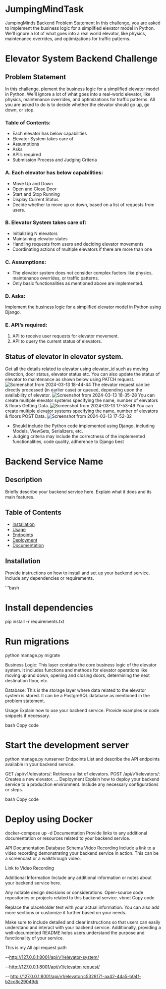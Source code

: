# JumpingMindTask
JumpingMinds Backend Problem Statement  In this challenge, you are asked to implement the business logic for a simplified elevator model in Python. We'll ignore a lot of what goes into a real world elevator, like physics, maintenance overrides, and optimizations for traffic patterns.
 # Elevator System Backend Challenge

## Problem Statement

In this challenge.
plement the business logic for a simplified elevator model in Python. We'll ignore a lot of what goes into a real-world elevator, like physics, maintenance overrides, and optimizations for traffic patterns. All you are asked to do is to decide whether the elevator should go up, go down, or stop.

### Table of Contents:

- Each elevator has below capabilities
- Elevator System takes care of
- Assumptions
- Asks
- API’s required
- Submission Process and Judging Criteria

### A. Each elevator has below capabilities:

- Move Up and Down
- Open and Close Door
- Start and Stop Running
- Display Current Status
- Decide whether to move up or down, based on a list of requests from users.

### B. Elevator System takes care of:

- Initializing N elevators
- Maintaining elevator states
- Handling requests from users and deciding elevator movements
- Coordinating actions of multiple elevators if there are more than one

### C. Assumptions:

- The elevator system does not consider complex factors like physics, maintenance overrides, or traffic patterns.
- Only basic functionalities as mentioned above are implemented.

### D. Asks:

Implement the business logic for a simplified elevator model in Python using Django.

### E. API’s required:

1. API to receive user requests for elevator movement.
2. API to query the current status of elevators.

## Status of elevator in elevator system.
Get all the details related to elevator using elevator_id such as moving direction, door status, elevator status etc.
You can also update the status of elevator to maintenance as shown below using PATCH request.
![Screenshot from 2024-03-13 18-44-44](https://github.com/manishjang214/JumpingMindTask/assets/144983509/0cf93015-a50b-4eaf-804b-eced4309a922)
The elevator request can be directly processed (in earlier case) or queued, depending upon the availability of elevator.
![Screenshot from 2024-03-13 18-35-28](https://github.com/manishjang214/JumpingMindTask/assets/144983509/370274e9-af7f-41a8-9141-40a300cc968a)
You can create multiple elevator systems specifying the name, number of elevators & floors Getting Data.
![Screenshot from 2024-03-13 17-53-49](https://github.com/manishjang214/JumpingMindTask/assets/144983509/c5bce4d7-e732-44e6-9d83-1685f9e750e8)
You can create multiple elevator systems specifying the name, number of elevators & floors POST Data.
![Screenshot from 2024-03-13 17-52-32](https://github.com/manishjang214/JumpingMindTask/assets/144983509/319bf0cc-3880-4815-9604-042472994b3b)


- Should include the Python code implemented using Django, including Models, ViewSets, Serializers, etc.
- Judging criteria may include the correctness of the implemented functionalities, code quality, adherence to Django best

# Backend Service Name

## Description

Briefly describe your backend service here. Explain what it does and its main features.

## Table of Contents

- [Installation](#installation)
- [Usage](#usage)
- [Endpoints](#endpoints)
- [Deployment](#deployment)
- [Documentation](#documentation)


## Installation

Provide instructions on how to install and set up your backend service. Include any dependencies or requirements.

'''bash
# Install dependencies
pip install -r requirements.txt

# Run migrations
python manage.py migrate

Business Logic: This layer contains the core business logic of the elevator system. It includes functions and methods for elevator operations like moving up and down, opening and closing doors, determining the next destination floor, etc.

Database: This is the storage layer where data related to the elevator system is stored. It can be a PostgreSQL database as mentioned in the problem statement.

Usage
Explain how to use your backend service. Provide examples or code snippets if necessary.

bash
Copy code
# Start the development server
python manage.py runserver
Endpoints
List and describe the API endpoints available in your backend service.

GET /api/v1/elevators/: Retrieves a list of elevators.
POST /api/v1/elevators/: Creates a new elevator.
...
Deployment
Explain how to deploy your backend service to a production environment. Include any necessary configurations or steps.

bash
Copy code
# Deploy using Docker
docker-compose up -d
Documentation
Provide links to any additional documentation or resources related to your backend service.

API Documentation
Database Schema
Video Recording
Include a link to a video recording demonstrating your backend service in action. This can be a screencast or a walkthrough video.

Link to Video Recording

Additional Information
Include any additional information or notes about your backend service here.

Any notable design decisions or considerations.
Open-source code repositories or projects related to this backend service.
vbnet
Copy code

Replace the placeholder text with your actual information. You can also add more sections or customize it further based on your needs.

Make sure to include detailed and clear instructions so that users can easily understand and interact with your backend service. Additionally, providing a well-documented README helps users understand the purpose and functionality of your service.

This is my All api request path

--http://127.0.0.1:8001/api/v1/elevator-system/

--http://127.0.0.1:8001/api/v1/elevator-request/

-- http://127.0.0.1:8001/api/v1/elevator/c5328171-aa42-44a5-b04f-b2cc8c29049d/
